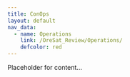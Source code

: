 ```yaml
---
title: ConOps
layout: default
nav_data:
  - name: Operations
    link: /OreSat_Review/Operations/
    defcolor: red
---
```



Placeholder for content...
